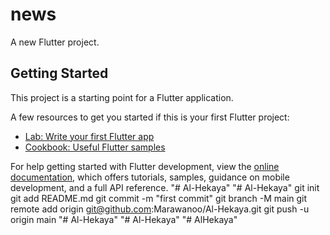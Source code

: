 # news

A new Flutter project.

## Getting Started

This project is a starting point for a Flutter application.

A few resources to get you started if this is your first Flutter project:

- [Lab: Write your first Flutter app](https://docs.flutter.dev/get-started/codelab)
- [Cookbook: Useful Flutter samples](https://docs.flutter.dev/cookbook)

For help getting started with Flutter development, view the
[online documentation](https://docs.flutter.dev/), which offers tutorials,
samples, guidance on mobile development, and a full API reference.
"# Al-Hekaya" 
"# Al-Hekaya"  git init git add README.md git commit -m "first commit" git branch -M main git remote add origin git@github.com:Marawanoo/Al-Hekaya.git git push -u origin main
"# Al-Hekaya" 
"# Al-Hekaya" 
"# AlHekaya" 
